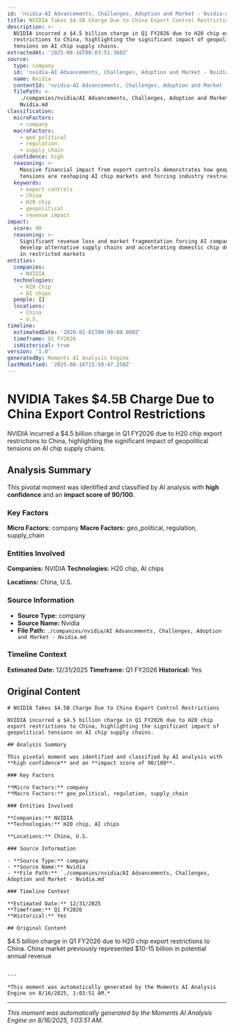 ```yaml
---
id: 'nvidia-AI Advancements, Challenges, Adoption and Market - Nvidia-moment-2'
title: NVIDIA Takes $4.5B Charge Due to China Export Control Restrictions
description: >-
  NVIDIA incurred a $4.5 billion charge in Q1 FY2026 due to H20 chip export
  restrictions to China, highlighting the significant impact of geopolitical
  tensions on AI chip supply chains.
extractedAt: '2025-08-16T08:03:51.360Z'
source:
  type: company
  id: 'nvidia-AI Advancements, Challenges, Adoption and Market - Nvidia'
  name: Nvidia
  contentId: 'nvidia-AI Advancements, Challenges, Adoption and Market - Nvidia'
  filePath: >-
    ./companies/nvidia/AI Advancements, Challenges, Adoption and Market -
    Nvidia.md
classification:
  microFactors:
    - company
  macroFactors:
    - geo_political
    - regulation
    - supply_chain
  confidence: high
  reasoning: >-
    Massive financial impact from export controls demonstrates how geopolitical
    tensions are reshaping AI chip markets and forcing industry restructuring
  keywords:
    - export controls
    - China
    - H20 chip
    - geopolitical
    - revenue impact
impact:
  score: 90
  reasoning: >-
    Significant revenue loss and market fragmentation forcing AI companies to
    develop alternative supply chains and accelerating domestic chip development
    in restricted markets
entities:
  companies:
    - NVIDIA
  technologies:
    - H20 chip
    - AI chips
  people: []
  locations:
    - China
    - U.S.
timeline:
  estimatedDate: '2026-01-01T00:00:00.000Z'
  timeframe: Q1 FY2026
  isHistorical: true
version: '1.0'
generatedBy: Moments AI Analysis Engine
lastModified: '2025-08-16T15:50:47.250Z'
---
```

# NVIDIA Takes $4.5B Charge Due to China Export Control Restrictions

NVIDIA incurred a $4.5 billion charge in Q1 FY2026 due to H20 chip export restrictions to China, highlighting the significant impact of geopolitical tensions on AI chip supply chains.

## Analysis Summary

This pivotal moment was identified and classified by AI analysis with **high confidence** and an **impact score of 90/100**.

### Key Factors

**Micro Factors:** company
**Macro Factors:** geo_political, regulation, supply_chain

### Entities Involved

**Companies:** NVIDIA
**Technologies:** H20 chip, AI chips

**Locations:** China, U.S.

### Source Information

- **Source Type:** company
- **Source Name:** Nvidia
- **File Path:** `./companies/nvidia/AI Advancements, Challenges, Adoption and Market - Nvidia.md`

### Timeline Context

**Estimated Date:** 12/31/2025
**Timeframe:** Q1 FY2026
**Historical:** Yes

## Original Content

```
# NVIDIA Takes $4.5B Charge Due to China Export Control Restrictions

NVIDIA incurred a $4.5 billion charge in Q1 FY2026 due to H20 chip export restrictions to China, highlighting the significant impact of geopolitical tensions on AI chip supply chains.

## Analysis Summary

This pivotal moment was identified and classified by AI analysis with **high confidence** and an **impact score of 90/100**.

### Key Factors

**Micro Factors:** company
**Macro Factors:** geo_political, regulation, supply_chain

### Entities Involved

**Companies:** NVIDIA
**Technologies:** H20 chip, AI chips

**Locations:** China, U.S.

### Source Information

- **Source Type:** company
- **Source Name:** Nvidia
- **File Path:** `./companies/nvidia/AI Advancements, Challenges, Adoption and Market - Nvidia.md`

### Timeline Context

**Estimated Date:** 12/31/2025
**Timeframe:** Q1 FY2026
**Historical:** Yes

## Original Content

```
$4.5 billion charge in Q1 FY2026 due to H20 chip export restrictions to China. China market previously represented $10-15 billion in potential annual revenue
```

---

*This moment was automatically generated by the Moments AI Analysis Engine on 8/16/2025, 1:03:51 AM.*

```

---

*This moment was automatically generated by the Moments AI Analysis Engine on 8/16/2025, 1:03:51 AM.*
